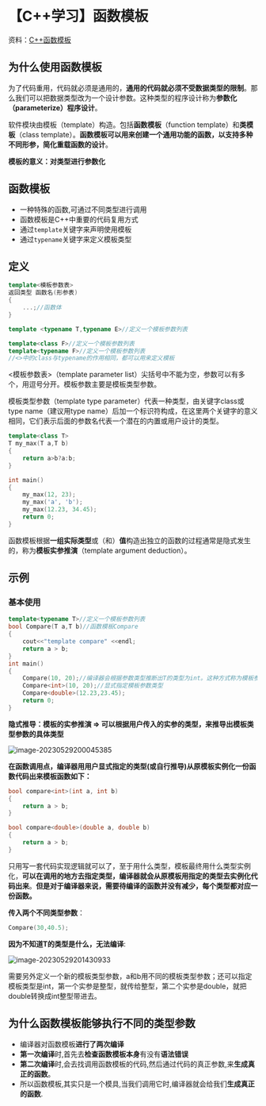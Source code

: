 # 【C++学习】函数模板

资料：[C++函数模板](https://www.cnblogs.com/lifexy/p/8761325.html)

## 为什么使用函数模板

为了代码重用，代码就必须是通用的，**通用的代码就必须不受数据类型的限制**。那么我们可以把数据类型改为一个设计参数。这种类型的程序设计称为**参数化（parameterize）程序设计**。

软件模块由模板（template）构造。包括**函数模板**（function template）和**类模板**（class template）。**函数模板可以用来创建一个通用功能的函数，以支持多种不同形参，简化重载函数的设计**。

**模板的意义：对类型进行参数化**

## 函数模板

- 一种特殊的函数,可通过不同类型进行调用
- 函数模板是C++中重要的代码复用方式
- 通过`template`关键字来声明使用模板
- 通过`typename`关键字来定义模板类型

## 定义

```cpp
template<模板参数表>
返回类型 函数名(形参表)
{
    ...;//函数体
}

template <typename T,typename E>//定义一个模板参数列表

template<class F>//定义一个模板参数列表
template<typename F>//定义一个模板参数列表
//<>中的class与typename的作用相同，都可以用来定义模板
```

<模板参数表>（template parameter list）尖括号中不能为空，参数可以有多个，用逗号分开。模板参数主要是模板类型参数。

模板类型参数（template type parameter）代表一种类型，由关键字class或type name（建议用type name）后加一个标识符构成，在这里两个关键字的意义相同，它们表示后面的参数名代表一个潜在的内置或用户设计的类型。

```cpp
template<class T>
T my_max(T a,T b)
{
    return a>b?a:b;
}

int main()
{
    my_max(12, 23);
    my_max('a', 'b');
    my_max(12.23, 34.45);
    return 0;
}
```

函数模板根据**一组实际类型**或（和）**值**构造出独立的函数的过程通常是隐式发生的，称为**模板实参推演**（template argument deduction）。

## 示例

### 基本使用

```cpp
template<typename T>//定义一个模板参数列表
bool Compare(T a,T b)//函数模板Compare
{
    cout<<"template compare" <<endl;
    return a > b;
}
int main()
{
    Compare(10, 20);//编译器会根据参数类型推断出T的类型为int。这种方式称为模板参数推断,但也有可能无法推导出类型
	Compare<int>(10, 20);//显式指定模板参数类型
    Compare<double>(12.23,23.45);
    return 0;
}
```

**隐式推导：模板的实参推演 => 可以根据用户传入的实参的类型，来推导出模板类型参数的具体类型**

![image-20230529200045385](https://gitee.com/zhengzhivon/images/raw/master/imgs/image-20230529200045385.png)

**在函数调用点，编译器用用户显式指定的类型(或自行推导)从原模板实例化一份函数代码出来模板函数如下：**

```cpp
bool compare<int>(int a, int b)
{
	return a > b;
}

bool compare<double>(double a, double b)
{
	return a > b;
}
```

只用写一套代码实现逻辑就可以了，至于用什么类型，模板最终用什么类型实例化，**可以在调用的地方去指定类型，编译器就会从原模板用指定的类型去实例化代码出来**。**但是对于编译器来说，需要待编译的函数并没有减少，每个类型都对应一份函数。**

**传入两个不同类型参数**：

```cpp
Compare(30,40.5);
```

**因为不知道T的类型是什么，无法编译**:

![image-20230529201430933](https://gitee.com/zhengzhivon/images/raw/master/imgs/image-20230529201430933.png)

需要另外定义一个新的模板类型参数，a和b用不同的模板类型参数；还可以指定模板类型是int，第一个实参是整型，就传给整型，第二个实参是double，就把double转换成int整型带进去。

## **为什么函数模板能够执行不同的类型参数**

- 编译器对函数模板**进行了两次编译**
- **第一次编译**时,首先去**检查函数模板本身**有没有**语法错误**
- **第二次编译**时,会去找调用函数模板的代码,然后通过代码的真正参数,来**生成真正的函数**。
- 所以函数模板,其实只是一个模具,当我们调用它时,编译器就会给我们**生成真正的函数**.
